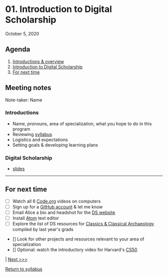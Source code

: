 # 01. Introduction to Digital Scholarship
October 5, 2020

## Agenda
1. [Introductions & overview](#introductions)
2. [Introduction to Digital Scholarship](#digital-scholarship)
3. [For next time](#for-next-time)

## Meeting notes
Note-taker: Name

### Introductions
- Name, pronouns, area of specialization, what you hope to do in this program
- Reviewing [syllabus](/syllabus.md)
- Logistics and expectations
- Setting goals & developing learning plans

### Digital Scholarship
- [slides](http://bit.ly/dsgf-2019)

---

## For next time
- [ ] Watch all 6 [Code.org](https://www.youtube.com/watch?v=OAx_6-wdslM&list=PLzdnOPI1iJNcsRwJhvksEo1tJqjIqWbN-) videos on computers
- [ ] Sign up for a [GitHub account](https://github.com/) & let me know
- [ ] Email Alice a bio and headshot for the [DS website](https://digitalscholarship.blogs.brynmawr.edu/people/)
- [ ] Install [Atom](https://atom.io/) text editor
- [ ] Explore the list of DS resources for [Classics & Classical Archaeology](https://kbreyer.github.io/Digital-Resources-Index/) compiled by last year's grads
- [] Look for other projects and resources relevant to your area of specialization
- [] Optional: watch the introductory video for Harvard's [CS50](https://www.youtube.com/watch?v=jjqgP9dpD1k)

| [Next >>>]()

[Return to syllabus](/syllabus.md)
